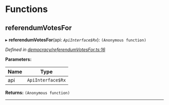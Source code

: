 

# Functions

<a id="referendumvotesfor"></a>

##  referendumVotesFor

▸ **referendumVotesFor**(api: *`ApiInterface$Rx`*): `(Anonymous function)`

*Defined in [democracy/referendumVotesFor.ts:16](https://github.com/polkadot-js/api/blob/35a59ec/packages/api-derive/src/democracy/referendumVotesFor.ts#L16)*

**Parameters:**

| Name | Type |
| ------ | ------ |
| api | `ApiInterface$Rx` |

**Returns:** `(Anonymous function)`

___

